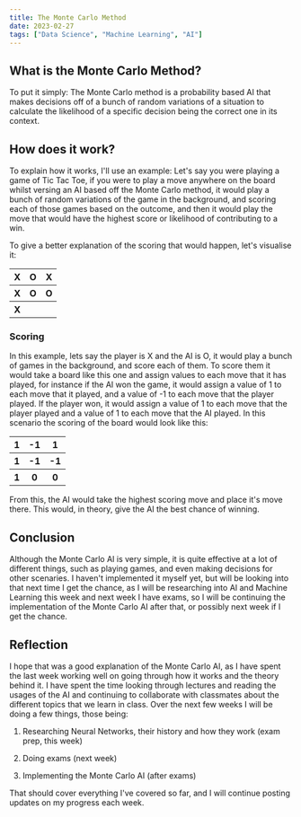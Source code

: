 ```yaml
---
title: The Monte Carlo Method
date: 2023-02-27
tags: ["Data Science", "Machine Learning", "AI"]
---
```


## What is the Monte Carlo Method?
To put it simply: The Monte Carlo method is a probability based AI that makes decisions off of a bunch of random variations of a situation to calculate the likelihood of a specific decision being the correct one in its context.

## How does it work?
To explain how it works, I'll use an example: Let's say you were playing a game of Tic Tac Toe, if you were to play a move anywhere on the board whilst versing an AI based off the Monte Carlo method, it would play a bunch of random variations of the game in the background, and scoring each of those games based on the outcome, and then it would play the move that would have the highest score or likelihood of contributing to a win.

To give a better explanation of the scoring that would happen, let's visualise it:

<table>
    <tr>
        <th>X</th>
        <th>O</th>
        <th>X</th>
    </tr>
    <tr>
        <th>X</th>
        <th>O</th>
        <th>O</th>
    </tr>
    <tr>
        <th>X</th>
        <th></th>
        <th></th>
    </tr>
</table>

### Scoring
In this example, lets say the player is X and the AI is O, it would play a bunch of games in the background, and score each of them. To score them it would take a board like this one and assign values to each move that it has played, for instance if the AI won the game, it would assign a value of 1 to each move that it played, and a value of -1 to each move that the player played. If the player won, it would assign a value of 1 to each move that the player played and a value of 1 to each move that the AI played. In this scenario the scoring of the board would look like this:

<table>
    <tr>
        <th>1</th>
        <th>-1</th>
        <th>1</th>
    </tr>
    <tr>
        <th>1</th>
        <th>-1</th>
        <th>-1</th>
    </tr>
    <tr>
        <th>1</th>
        <th>0</th>
        <th>0</th>
    </tr>
</table>

From this, the AI would take the highest scoring move and place it's move there. This would, in theory, give the AI the best chance of winning.

## Conclusion
Although the Monte Carlo AI is very simple, it is quite effective at a lot of different things, such as playing games, and even making decisions for other scenaries. I haven't implemented it myself yet, but will be looking into that next time I get the chance, as I will be researching into AI and Machine Learning this week and next week I have exams, so I will be continuing the implementation of the Monte Carlo AI after that, or possibly next week if I get the chance.

## Reflection
I hope that was a good explanation of the Monte Carlo AI, as I have spent the last week working well on going through how it works and the theory behind it. I have spent the time looking through lectures and reading the usages of the AI and continuing to collaborate with classmates about the different topics that we learn in class. Over the next few weeks I will be doing a few things, those being:

1. Researching Neural Networks, their history and how they work (exam prep, this week)

2. Doing exams (next week)

3. Implementing the Monte Carlo AI (after exams)

That should cover everything I've covered so far, and I will continue posting updates on my progress each week.